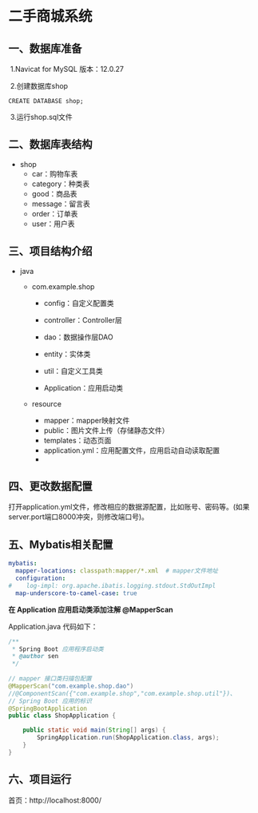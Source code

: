 # 二手商城系统



## 一、数据库准备

​		1.Navicat for MySQL 版本：12.0.27

​		2.创建数据库shop

```mysql
CREATE DATABASE shop;
```

​		3.运行shop.sql文件



## 二、数据库表结构

- shop
  - car：购物车表
  - category：种类表
  - good：商品表
  - message：留言表
  - order：订单表
  - user：用户表



## 三、项目结构介绍

- java

  - com.example.shop

    - config：自定义配置类

    - controller：Controller层

    - dao：数据操作层DAO

    - entity：实体类

    - util：自定义工具类
    - Application：应用启动类
  - resource
      - mapper：mapper映射文件
      - public：图片文件上传（存储静态文件）
      - templates：动态页面
      - application.yml：应用配置文件，应用启动自动读取配置
      - 



## 四、更改数据配置

​		打开application.yml文件，修改相应的数据源配置，比如账号、密码等。(如果server.port端口8000冲突，则修改端口号)。



## 五、Mybatis相关配置

```yaml
mybatis:  
  mapper-locations: classpath:mapper/*.xml  # mapper文件地址
  configuration:
#    log-impl: org.apache.ibatis.logging.stdout.StdOutImpl    
  map-underscore-to-camel-case: true
```

**在 Application 应用启动类添加注解 @MapperScan**

Application.java 代码如下：

```java
/**
 * Spring Boot 应用程序启动类
 * @author sen
 */
 
// mapper 接口类扫描包配置
@MapperScan("com.example.shop.dao")
//@ComponentScan({"com.example.shop","com.example.shop.util"})、
// Spring Boot 应用的标识
@SpringBootApplication
public class ShopApplication {

    public static void main(String[] args) {
        SpringApplication.run(ShopApplication.class, args);
    }
}
```



## 六、项目运行

首页：http://localhost:8000/


































